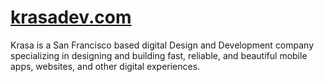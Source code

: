 # [krasadev.com](https://krasadev.com)

Krasa is a San Francisco based digital Design and Development company specializing in designing and building fast, reliable, and beautiful mobile apps, websites, and other digital experiences.
